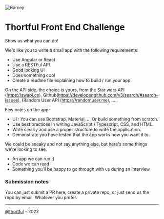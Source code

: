 ![Barney](https://cloud.githubusercontent.com/assets/3603793/23482593/669e9444-feae-11e6-9b6b-d1a53faf984a.png)

# Thortful Front End Challenge


Show us what you can do! 

We'd like you to write a small app with the following requirements:

* Use Angular or React
* Use a RESTFul API. 
* Good looking UI 
* Does something cool
* Create a readme file explaining how to build / run your app.

On the API side, the choice is yours, from the Star wars API (https://swapi.co), Github(https://developer.github.com/v3/search/#search-issues), (Random User API (https://randomuser.me), .....

Few notes on the app:

* UI : You can use Bootstrap, Material, ... Or build something from scratch. 
* Use best practices in writing JavaScript / Typescript, CSS, and HTML.
* Write clearly and use a proper structure to write the application.
* Demonstrate you have tested that the app works how you want it to.

We could be sneaky and not say anything else, but here's some things we're looking to see:

* An app we can run ;)
* Code we can read
* Something you'll be happy to go through with us during an interview


### Submission notes

You can just submit a PR here, create a private repo, or just send us the repo by email. Whatever you prefer.

---

[@thortful](https://www.thortful.com) - 2022
